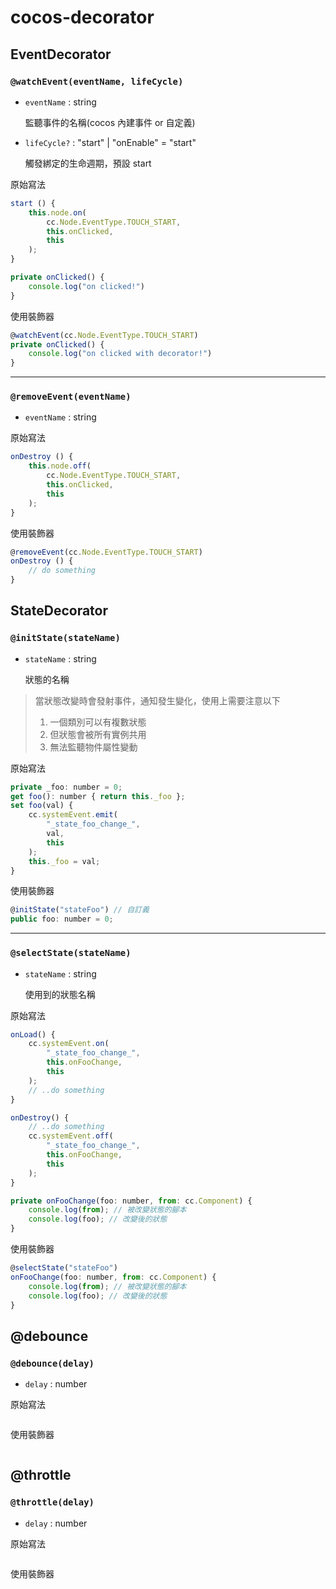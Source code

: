 # **cocos-decorator**
## **EventDecorator** 
### `@watchEvent(eventName, lifeCycle)`
- ```eventName``` : string

    監聽事件的名稱(cocos 內建事件 or 自定義)
- ```lifeCycle?``` : "start" | "onEnable" = "start"

    觸發綁定的生命週期，預設 start
    

原始寫法
```javascript
start () {
    this.node.on(
        cc.Node.EventType.TOUCH_START, 
        this.onClicked, 
        this
    );    
}

private onClicked() {
    console.log("on clicked!")
}
```
使用裝飾器
```javascript
@watchEvent(cc.Node.EventType.TOUCH_START)
private onClicked() {
    console.log("on clicked with decorator!")
}
```
---
### `@removeEvent(eventName)`
- ```eventName``` : string

原始寫法
```javascript
onDestroy () {
    this.node.off(
        cc.Node.EventType.TOUCH_START, 
        this.onClicked, 
        this
    );    
}
```
使用裝飾器
```javascript
@removeEvent(cc.Node.EventType.TOUCH_START)
onDestroy () {
    // do something
}
```


## **StateDecorator**
### `@initState(stateName)`
- ```stateName``` : string
    
    狀態的名稱
> 當狀態改變時會發射事件，通知發生變化，使用上需要注意以下 
> 1. 一個類別可以有複數狀態
> 2. 但狀態會被所有實例共用
> 3. 無法監聽物件屬性變動

原始寫法
```javascript
private _foo: number = 0;
get foo(): number { return this._foo };
set foo(val) {
    cc.systemEvent.emit(
        "_state_foo_change_", 
        val, 
        this
    );
    this._foo = val;
}
```
使用裝飾器
```javascript
@initState("stateFoo") // 自訂義
public foo: number = 0;
```
---
### `@selectState(stateName)`
- ```stateName``` : string

   使用到的狀態名稱
  
原始寫法
```javascript
onLoad() {
    cc.systemEvent.on(
        "_state_foo_change_",
        this.onFooChange,
        this
    );
    // ..do something
}

onDestroy() {
    // ..do something
    cc.systemEvent.off(
        "_state_foo_change_",
        this.onFooChange,
        this
    );
}

private onFooChange(foo: number, from: cc.Component) {
    console.log(from); // 被改變狀態的腳本
    console.log(foo); // 改變後的狀態
}
```
使用裝飾器
```javascript
@selectState("stateFoo")
onFooChange(foo: number, from: cc.Component) {
    console.log(from); // 被改變狀態的腳本
    console.log(foo); // 改變後的狀態
}
```
@debounce 
---
### `@debounce(delay)`
- ```delay``` : number

原始寫法
```javascript
```
使用裝飾器
```javascript
```
@throttle 
---
### `@throttle(delay)`
- ```delay``` : number

原始寫法
```javascript
```
使用裝飾器
```javascript
```
